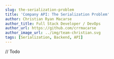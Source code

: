 ```yaml
---
slug: the-serialization-problem
title: 'Company API: The Serialization Problem'
author: Christian Ryan Macarse
author_title: Full Stack Developer / DevOps
author_url: https://github.com/crrmacarse
author_image_url: ../img/team-christian.svg
tags: [Serialization, Backend, API]
---
```


// Todo